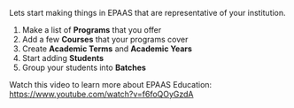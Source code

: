 Lets start making things in EPAAS that are representative of your institution.

1. Make a list of **Programs** that you offer
1. Add a few **Courses** that your programs cover
1. Create **Academic Terms** and **Academic Years**
1. Start adding **Students**
1. Group your students into **Batches**

Watch this video to learn more about EPAAS Education: https://www.youtube.com/watch?v=f6foQOyGzdA
